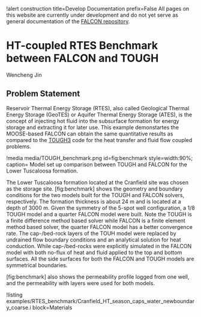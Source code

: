 !alert construction title=Develop Documentation prefix=False
All pages on this website are currently under development and do not yet serve as general documentation of the [FALCON repository](https://github.com/idaholab/falcon).

# HT-coupled RTES Benchmark between FALCON and TOUGH

Wencheng Jin
## Problem Statement
Reservoir Thermal Energy Storage (RTES), also called Geological Thermal Energy Storage (GeoTES) or Aquifer Thermal Energy Storage (ATES), is the concept of injecting hot fluid into the subsurface formation for energy storage and extracting it for later use. This example demonstartes the MOOSE-based FALCON can obtain the same quantitative results as compared to the [TOUGH3](https://tough.lbl.gov/software/new-release-tough3/) code for the heat transfer and fluid flow coupled problems. 

!media media/TOUGH_benchmark.png
  id=fig:benchmark
  style=width:90%;
  caption= Model set up comparison between TOUGH and FALCON for the Lower Tuscaloosa formation.

The Lower Tuscaloosa formation located at the Cranfield site was chosen as the storage site. [fig:benchmark] shows the geometry and boundary conditions for the two models built for the TOUGH and FALCON solvers, respectively. The formation thickness is about 24 m and is located at a depth of 3000 m.  Given the symmetry of the 5-spot well configuration, a 1/8 TOUGH model and a quarter FALCON model were built. Note the TOUGH is a finite difference method based solver while FALCON is a finite element method based solver, the quarter FALCON model has a better convergence rate. The cap-/bed-rock layers of the TOUH model were replaced by undrained flow boundary conditions and an analytical solution for heat conduction. While cap-/bed-rocks were explicitly simulated in the FALCON model with both no-flux of heat and fluid applied to the top and bottom surfaces. All the side surfaces for both the FALCON and TOUGH models are symmetrical boundaries. 

[fig:benchmark] also shows the permeability profile logged from one well, and the permeability with layers were used for both models. 

!listing examples/RTES_benchmark/Cranfield_HT_season_caps_water_newboundary_coarse.i block=Materials

